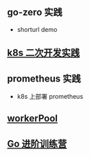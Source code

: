 ## go-zero 实践
* shorturl demo

## [k8s 二次开发实践](./k8s-practice)

## prometheus 实践

* k8s 上部署 prometheus

## [workerPool](https://github.com/zhuyaguang/go-exp/blob/main/work-pool)

## [Go 进阶训练营](https://github.com/zhuyaguang/go-exp/blob/main/Go%20%E8%BF%9B%E9%98%B6%E8%AE%AD%E7%BB%83%E8%90%A5)

